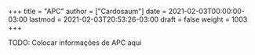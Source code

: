 +++
title = "APC"
author = ["Cardosaum"]
date = 2021-02-03T00:00:00-03:00
lastmod = 2021-02-03T20:53:26-03:00
draft = false
weight = 1003
+++

TODO: Colocar informações de APC aqui
